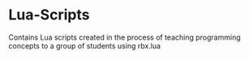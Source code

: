 # Lua-Scripts
Contains Lua scripts created in the process of teaching programming concepts to a group of students using rbx.lua
